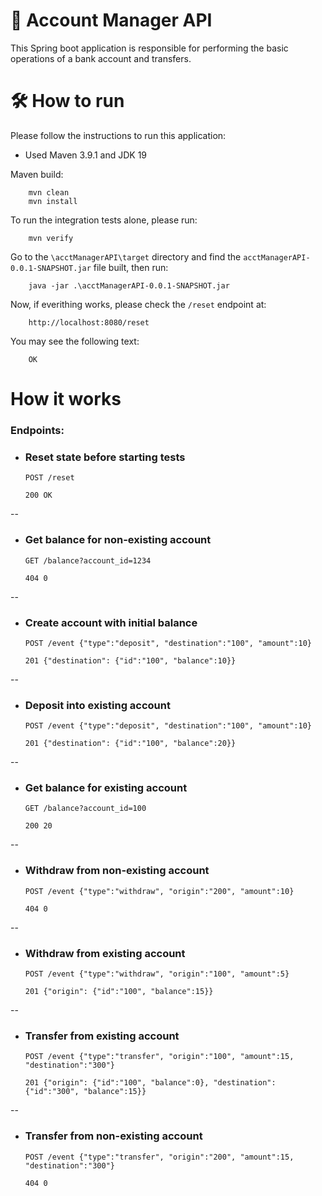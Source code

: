# 📁 Account Manager API

This Spring boot application is responsible for performing the basic operations of a bank account and transfers.

# 🛠️ How to run

Please follow the instructions to run this application:

* Used Maven 3.9.1 and JDK 19

Maven build:

        mvn clean
        mvn install

To run the integration tests alone, please run:

        mvn verify

Go to the `\acctManagerAPI\target` directory and find the `acctManagerAPI-0.0.1-SNAPSHOT.jar` file built, then run:

        java -jar .\acctManagerAPI-0.0.1-SNAPSHOT.jar


Now, if everithing works, please check the `/reset` endpoint at:

        http://localhost:8080/reset

You may see the following text:
    
        OK

#  How it works

### Endpoints:

* ### Reset state before starting tests

      POST /reset

      200 OK


--
* ### Get balance for non-existing account

      GET /balance?account_id=1234

      404 0


--
* ### Create account with initial balance

      POST /event {"type":"deposit", "destination":"100", "amount":10}

      201 {"destination": {"id":"100", "balance":10}}


--
* ### Deposit into existing account

      POST /event {"type":"deposit", "destination":"100", "amount":10}

      201 {"destination": {"id":"100", "balance":20}}


--
* ### Get balance for existing account

      GET /balance?account_id=100

      200 20

--
* ### Withdraw from non-existing account

      POST /event {"type":"withdraw", "origin":"200", "amount":10}

      404 0

--
* ### Withdraw from existing account

      POST /event {"type":"withdraw", "origin":"100", "amount":5}

      201 {"origin": {"id":"100", "balance":15}}

--
* ### Transfer from existing account

      POST /event {"type":"transfer", "origin":"100", "amount":15, "destination":"300"}

      201 {"origin": {"id":"100", "balance":0}, "destination": {"id":"300", "balance":15}}

--
* ### Transfer from non-existing account

      POST /event {"type":"transfer", "origin":"200", "amount":15, "destination":"300"}

      404 0

